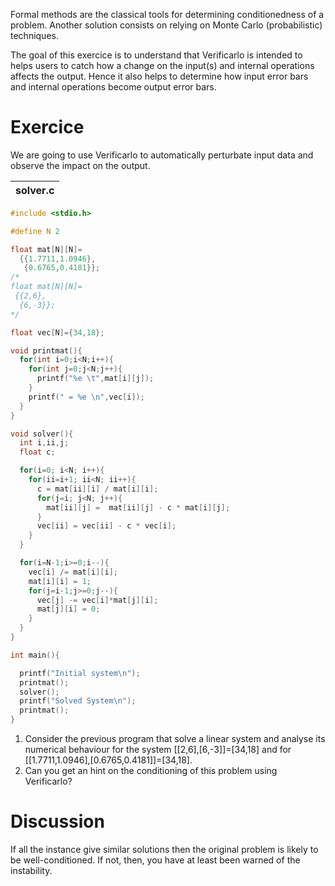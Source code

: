 Formal methods are the classical tools for determining conditionedness of a problem. 
Another solution consists on relying on Monte Carlo (probabilistic) techniques.

The goal of this exercice is to understand that Verificarlo is intended to helps users to catch how a change on the input(s) and internal operations affects the output. 
Hence it also helps to determine how input error bars and internal operations become output error bars. 

# Exercice
We are going to use Verificarlo to automatically perturbate input data and observe the impact on the output.  

|solver.c|
|--------|
```C
#include <stdio.h>

#define N 2

float mat[N][N]=
  {{1.7711,1.0946},
   {0.6765,0.4181}};
/*
float mat[N][N]=
 {{2,6},
  {6,-3}};
*/

float vec[N]={34,18};

void printmat(){
  for(int i=0;i<N;i++){
    for(int j=0;j<N;j++){
      printf("%e \t",mat[i][j]);
    }
    printf(" = %e \n",vec[i]);
  }
}

void solver(){
  int i,ii,j;
  float c;

  for(i=0; i<N; i++){
    for(ii=i+1; ii<N; ii++){
      c = mat[ii][i] / mat[i][i];
      for(j=i; j<N; j++){
        mat[ii][j] =  mat[ii][j] - c * mat[i][j];
      }
      vec[ii] = vec[ii] - c * vec[i];
    }
  }

  for(i=N-1;i>=0;i--){
    vec[i] /= mat[i][i];
    mat[i][i] = 1;
    for(j=i-1;j>=0;j--){
      vec[j] -= vec[i]*mat[j][i];
      mat[j][i] = 0;
    }
  }
}

int main(){

  printf("Initial system\n");
  printmat();
  solver();
  printf("Solved System\n");
  printmat();
}
```

1. Consider the previous program that solve a linear system and analyse its numerical behaviour for the system [[2,6],[6,-3]]=[34,18] and for [[1.7711,1.0946],[0.6765,0.4181]]=[34,18].
2. Can you get an hint on the conditioning of this problem using Verificarlo?  

# Discussion
If all the instance give similar solutions then the original problem is likely to be well-conditioned. 
If not, then, you have at least been warned of the instability.
